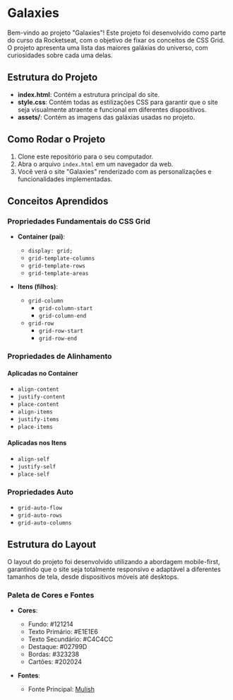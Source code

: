 # Galaxies

Bem-vindo ao projeto "Galaxies"! Este projeto foi desenvolvido como parte do curso da Rocketseat, com o objetivo de fixar os conceitos de CSS Grid. O projeto apresenta uma lista das maiores galáxias do universo, com curiosidades sobre cada uma delas.

## Estrutura do Projeto

- **index.html**: Contém a estrutura principal do site.
- **style.css**: Contém todas as estilizações CSS para garantir que o site seja visualmente atraente e funcional em diferentes dispositivos.
- **assets/**: Contém as imagens das galáxias usadas no projeto.

## Como Rodar o Projeto

1. Clone este repositório para o seu computador.
2. Abra o arquivo `index.html` em um navegador da web.
3. Você verá o site "Galaxies" renderizado com as personalizações e funcionalidades implementadas.

## Conceitos Aprendidos

### Propriedades Fundamentais do CSS Grid

- **Container (pai)**:
  - `display: grid;`
  - `grid-template-columns`
  - `grid-template-rows`
  - `grid-template-areas`

- **Itens (filhos)**:
  - `grid-column`
    - `grid-column-start`
    - `grid-column-end`
  - `grid-row`
    - `grid-row-start`
    - `grid-row-end`

### Propriedades de Alinhamento

#### Aplicadas no Container
- `align-content`
- `justify-content`
- `place-content`
- `align-items`
- `justify-items`
- `place-items`

#### Aplicadas nos Itens
- `align-self`
- `justify-self`
- `place-self`

### Propriedades Auto
- `grid-auto-flow`
- `grid-auto-rows`
- `grid-auto-columns`

## Estrutura do Layout

O layout do projeto foi desenvolvido utilizando a abordagem mobile-first, garantindo que o site seja totalmente responsivo e adaptável a diferentes tamanhos de tela, desde dispositivos móveis até desktops.

### Paleta de Cores e Fontes

- **Cores**:
  - Fundo: #121214
  - Texto Primário: #E1E1E6
  - Texto Secundário: #C4C4CC
  - Destaque: #02799D
  - Bordas: #323238
  - Cartões: #202024

- **Fontes**:
  - Fonte Principal: [Mulish](https://fonts.google.com/specimen/Mulish)

